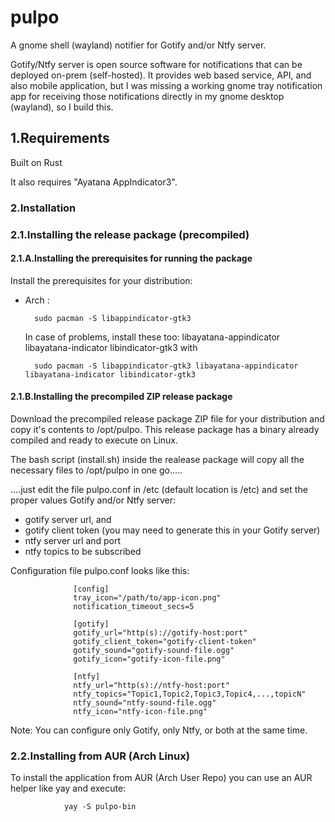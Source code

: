 # pulpo
A gnome shell (wayland) notifier for Gotify and/or Ntfy server.

Gotify/Ntfy server is open source software for notifications that can be deployed on-prem (self-hosted). 
It provides web based service, API,  and also mobile application, but I was missing a working gnome tray notification app for receiving those notifications directly in my gnome desktop (wayland), so I build this.

## 1.Requirements
Built on Rust

It also requires "Ayatana AppIndicator3".


### 2.Installation

### 2.1.Installing the release package (precompiled)

#### 2.1.A.Installing the prerequisites for running the package
Install the prerequisites for your distribution:

- Arch :

        sudo pacman -S libappindicator-gtk3

    In case of problems, install these too: libayatana-appindicator libayatana-indicator libindicator-gtk3 with
  
        sudo pacman -S libappindicator-gtk3 libayatana-appindicator libayatana-indicator libindicator-gtk3
   

#### 2.1.B.Installing the precompiled ZIP release package

Download the precompiled release package ZIP file for your distribution and copy it's contents to /opt/pulpo. 
This release package has a binary already compiled and ready to execute on Linux.

The bash script (install.sh) inside the realease package will copy all the necessary files to /opt/pulpo in one go.....

....just edit the file pulpo.conf in /etc (default location is /etc) and set the proper values Gotify and/or Ntfy server:
- gotify server url, and 
- gotify client token  (you may need to generate this in your Gotify server)
- ntfy server url and port
- ntfy topics to be subscribed

Configuration file pulpo.conf looks like this:
        
                  [config]
                  tray_icon="/path/to/app-icon.png"
                  notification_timeout_secs=5
                  
                  [gotify]
                  gotify_url="http(s)://gotify-host:port"
                  gotify_client_token="gotify-client-token"
                  gotify_sound="gotify-sound-file.ogg"
                  gotify_icon="gotify-icon-file.png"
                  
                  [ntfy]
                  ntfy_url="http(s)://ntfy-host:port"
                  ntfy_topics="Topic1,Topic2,Topic3,Topic4,...,topicN"
                  ntfy_sound="ntfy-sound-file.ogg"
                  ntfy_icon="ntfy-icon-file.png"  

Note: You can configure only Gotify, only Ntfy, or both at the same time.

### 2.2.Installing from AUR (Arch Linux)
To install the application from AUR (Arch User Repo) you can use an AUR helper like yay and execute:
                
                yay -S pulpo-bin



